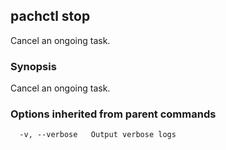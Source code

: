 ## pachctl stop

Cancel an ongoing task.

### Synopsis


Cancel an ongoing task.

### Options inherited from parent commands

```
  -v, --verbose   Output verbose logs
```

